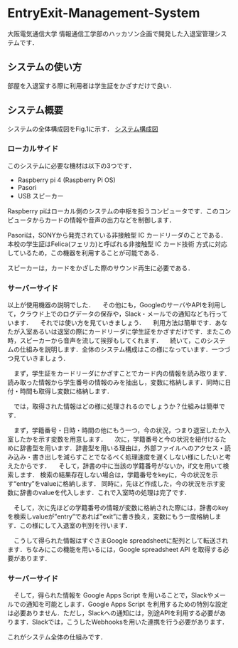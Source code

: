 # EntryExit-Management-System
大阪電気通信大学 情報通信工学部のハッカソン企画で開発した入退室管理システムです．

## システムの使い方
部屋を入退室する際に利用者は学生証をかざすだけで良い．

## システム概要
システムの全体構成図をFig.1に示す．
[システム構成図](https://github.com/xwasoux/image/blob/master/systemFigure.png)

### ローカルサイド
このシステムに必要な機材は以下の3つです．

+ Raspberry pi 4 (Raspberry Pi OS)
+ Pasori
+ USB スピーカー

Raspberry piはローカル側のシステムの中枢を担うコンピュータです．このコンピュータからカードの情報や音声の出力などを制御します．

Pasoriは，SONYから発売されている非接触型 IC カードリーダのことである．本校の学生証はFelica(フェリカ)と呼ばれる非接触型 IC カード技術 方式に対応しているため，この機器を利用することが可能である．

スピーカーは，カードをかざした際のサウンド再生に必要である．


### サーバーサイド

以上が使用機器の説明でした．
　その他にも，GoogleのサーバやAPIを利用して，クラウド上でのログデータの保存や，Slack・メールでの通知なども行っています．
　それでは使い方を見ていきましょう．
　利用方法は簡単です．あなたが入室あるいは退室の際にカードリーダに学生証をかざすだけです．またこの時，スピーカーから音声を流して挨拶もしてくれます．
　続いて，このシステムの仕組みを説明します．全体のシステム構成はこの様になっています．一つづつ見ていきましょう．

　まず，学生証をカードリーダにかざすことでカード内の情報を読み取ります．読み取った情報から学生番号の情報のみを抽出し，変数に格納します．同時に日付・時間も取得し変数に格納します．

　では，取得された情報はどの様に処理されるのでしょうか？仕組みは簡単です．

　まず，学籍番号・日時・時間の他にもう一つ，今の状況，つまり退室したか入室したかを示す変数を用意します．
　次に，学籍番号と今の状況を紐付けるために辞書型を用います．辞書型を用いる理由は，外部ファイルへのアクセス・読み込み・書き出しを減らすことでなるべく処理速度を遅くしない様にしたいと考えたからです．
　そして，辞書の中に当該の学籍番号がないか，if文を用いて検索します．
検索の結果存在しない場合は，学籍番号をkeyに，今の状況を示す“entry”をvalueに格納します．
同時に，先ほど作成した，今の状況を示す変数に辞書のvalueを代入します．これで入室時の処理は完了です．

　そして，次に先ほどの学籍番号の情報が変数に格納された際には，辞書のkeyを検索しvalueが”entry”であれば”exit”に書き換え，変数にもう一度格納します．この様にして入退室の判別を行います．

　こうして得られた情報はすぐさまGoogle spreadsheetに配列として転送されます．ちなみにこの機能を用いるには，Google spreadsheet API を取得する必要があります．

### サーバーサイド
　そして，得られた情報を Google Apps Script を用いることで，Slackやメールでの通知を可能とします．Google Apps Script を利用するための特別な設定は必要ありません．ただし，Slackへの通知には，別途APIを利用する必要があります．Slackでは，こうしたWebhooksを用いた連携を行う必要があります．

これがシステム全体の仕組みです．
